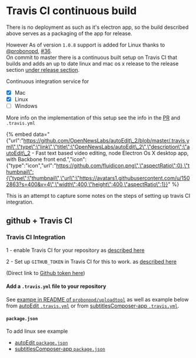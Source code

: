 # Travis CI continuous build

There is no deployment as such as it's electron app, so the build described above serves as a packaging of the app for release.

However As of version `1.0.8` support is added for Linux thanks to [@probonopd](https://github.com/probonopd), [\#36](https://github.com/OpenNewsLabs/autoEdit_2/issues/36).  
On commit to master there is a continuous built setup on Travis CI that builds and adds an up to date linux and mac os x release to the release section [under release section](https://github.com/OpenNewsLabs/autoEdit_2/releases).

Continuous integration service for

* [x] Mac
* [x] Linux
* [ ] Windows 

More info on the implementation of this setup see the info in the [PR](https://github.com/OpenNewsLabs/autoEdit_2/issues/36) and `.travis.yml`

{% embed data="{\"url\":\"https://github.com/OpenNewsLabs/autoEdit\_2/blob/master/.travis.yml\",\"type\":\"link\",\"title\":\"OpenNewsLabs/autoEdit\_2\",\"description\":\"autoEdit\_2 - Fast text based video editing, node Electron Os X desktop app, with Backbone front end.\",\"icon\":{\"type\":\"icon\",\"url\":\"https://github.com/fluidicon.png\",\"aspectRatio\":0},\"thumbnail\":{\"type\":\"thumbnail\",\"url\":\"https://avatars1.githubusercontent.com/u/1502863?s=400&v=4\",\"width\":400,\"height\":400,\"aspectRatio\":1}}" %}

This is an attempt to capture some notes on the steps of setting up travis CI integration.

## github + Travis CI

### Travis CI Integration

1 - enable Travis CI for your repository as [described here](https://travis-ci.org/getting_started)

2 - Set up `GITHUB_TOKEN` in Travis CI for this to work. as [described here](https://github.com/probonopd/uploadtool#usage)

\(Direct link to [Github token here](https://github.com/settings/tokens)\)

#### Add a `.travis.yml` file to your repository

See [exampe in README of `probonopd/uploadtool`](https://github.com/probonopd/uploadtool#usage) as well as example below from [autoEdit `.travis.yml`](https://github.com/OpenNewsLabs/autoEdit_2/blob/master/.travis.yml) or from [subtitlesComposer-app `.travis.yml`](https://github.com/pietrop/subtitlesComposer-app/blob/master/.travis.yml).

#### `package.json`

To add linux see example

* [autoEdit `package.json`](https://github.com/OpenNewsLabs/autoEdit_2/blob/master/package.json)
* [subtitlesComposer-app `package.json`](https://github.com/pietrop/subtitlesComposer-app/blob/master/package.json)


